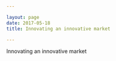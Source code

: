 ```yaml
---

layout: page
date: 2017-05-18
title: Innovating an innovative market

---
```


Innovating an innovative market
